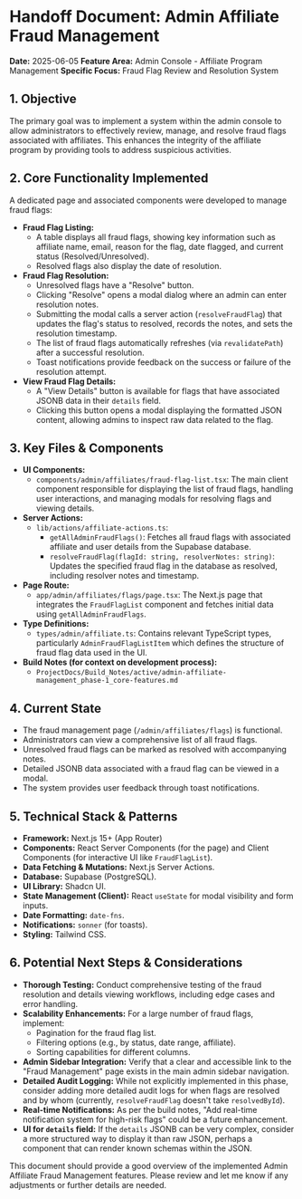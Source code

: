 # Handoff Document: Admin Affiliate Fraud Management

**Date:** 2025-06-05
**Feature Area:** Admin Console - Affiliate Program Management
**Specific Focus:** Fraud Flag Review and Resolution System

## 1. Objective

The primary goal was to implement a system within the admin console to allow administrators to effectively review, manage, and resolve fraud flags associated with affiliates. This enhances the integrity of the affiliate program by providing tools to address suspicious activities.

## 2. Core Functionality Implemented

A dedicated page and associated components were developed to manage fraud flags:

*   **Fraud Flag Listing:**
    *   A table displays all fraud flags, showing key information such as affiliate name, email, reason for the flag, date flagged, and current status (Resolved/Unresolved).
    *   Resolved flags also display the date of resolution.
*   **Fraud Flag Resolution:**
    *   Unresolved flags have a "Resolve" button.
    *   Clicking "Resolve" opens a modal dialog where an admin can enter resolution notes.
    *   Submitting the modal calls a server action (`resolveFraudFlag`) that updates the flag's status to resolved, records the notes, and sets the resolution timestamp.
    *   The list of fraud flags automatically refreshes (via `revalidatePath`) after a successful resolution.
    *   Toast notifications provide feedback on the success or failure of the resolution attempt.
*   **View Fraud Flag Details:**
    *   A "View Details" button is available for flags that have associated JSONB data in their `details` field.
    *   Clicking this button opens a modal displaying the formatted JSON content, allowing admins to inspect raw data related to the flag.

## 3. Key Files & Components

*   **UI Components:**
    *   `components/admin/affiliates/fraud-flag-list.tsx`: The main client component responsible for displaying the list of fraud flags, handling user interactions, and managing modals for resolving flags and viewing details.
*   **Server Actions:**
    *   `lib/actions/affiliate-actions.ts`:
        *   `getAllAdminFraudFlags()`: Fetches all fraud flags with associated affiliate and user details from the Supabase database.
        *   `resolveFraudFlag(flagId: string, resolverNotes: string)`: Updates the specified fraud flag in the database as resolved, including resolver notes and timestamp.
*   **Page Route:**
    *   `app/admin/affiliates/flags/page.tsx`: The Next.js page that integrates the `FraudFlagList` component and fetches initial data using `getAllAdminFraudFlags`.
*   **Type Definitions:**
    *   `types/admin/affiliate.ts`: Contains relevant TypeScript types, particularly `AdminFraudFlagListItem` which defines the structure of fraud flag data used in the UI.
*   **Build Notes (for context on development process):**
    *   `ProjectDocs/Build_Notes/active/admin-affiliate-management_phase-1_core-features.md`

## 4. Current State

*   The fraud management page (`/admin/affiliates/flags`) is functional.
*   Administrators can view a comprehensive list of all fraud flags.
*   Unresolved fraud flags can be marked as resolved with accompanying notes.
*   Detailed JSONB data associated with a fraud flag can be viewed in a modal.
*   The system provides user feedback through toast notifications.

## 5. Technical Stack & Patterns

*   **Framework:** Next.js 15+ (App Router)
*   **Components:** React Server Components (for the page) and Client Components (for interactive UI like `FraudFlagList`).
*   **Data Fetching & Mutations:** Next.js Server Actions.
*   **Database:** Supabase (PostgreSQL).
*   **UI Library:** Shadcn UI.
*   **State Management (Client):** React `useState` for modal visibility and form inputs.
*   **Date Formatting:** `date-fns`.
*   **Notifications:** `sonner` (for toasts).
*   **Styling:** Tailwind CSS.

## 6. Potential Next Steps & Considerations

*   **Thorough Testing:** Conduct comprehensive testing of the fraud resolution and details viewing workflows, including edge cases and error handling.
*   **Scalability Enhancements:** For a large number of fraud flags, implement:
    *   Pagination for the fraud flag list.
    *   Filtering options (e.g., by status, date range, affiliate).
    *   Sorting capabilities for different columns.
*   **Admin Sidebar Integration:** Verify that a clear and accessible link to the "Fraud Management" page exists in the main admin sidebar navigation.
*   **Detailed Audit Logging:** While not explicitly implemented in this phase, consider adding more detailed audit logs for when flags are resolved and by whom (currently, `resolveFraudFlag` doesn't take `resolvedById`).
*   **Real-time Notifications:** As per the build notes, "Add real-time notification system for high-risk flags" could be a future enhancement.
*   **UI for `details` field:** If the `details` JSONB can be very complex, consider a more structured way to display it than raw JSON, perhaps a component that can render known schemas within the JSON.

This document should provide a good overview of the implemented Admin Affiliate Fraud Management features. Please review and let me know if any adjustments or further details are needed.
